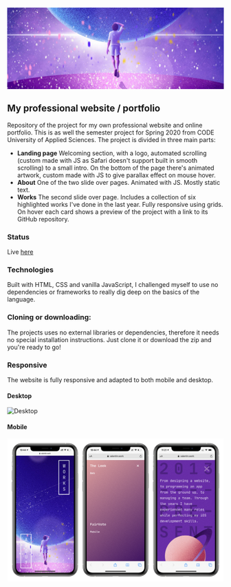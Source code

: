 ![Logo](/app/images/git-assets/cover.png)
## My professional website / portfolio

Repository of the project for my own professional website and online portfolio. This is as well the semester project for Spring 2020 from CODE University of Applied Sciences. The project is divided in three main parts:
- **Landing page** Welcoming section, with a logo, automated scrolling (custom made with JS as Safari doesn't support built in smooth scrolling) to a small intro. On the bottom of the page there's animated artwork, custom made with JS to give parallax effect on mouse hover.
- **About** One of the two slide over pages. Animated with JS. Mostly static text.
- **Works** The second slide over page. Includes a collection of six highlighted works I've done in the last year. Fully responsive using grids. On hover each card shows a preview of the project with a link to its GitHub repository.

### Status
Live [here](https://valentin.work)

### Technologies 
Built with HTML, CSS and vanilla JavaScript, I challenged myself to use no dependencies or frameworks to really dig deep on the basics of the language.

### Cloning or downloading: 
The projects uses no external libraries or dependencies, therefore it needs no special installation instructions. Just clone it or download the zip and you're ready to go!

### Responsive
The website is fully responsive and adapted to both mobile and desktop.

#### Desktop 
![Desktop](/app/images/git-assets/preview-desktop.png)

#### Mobile
![Mobile](/app/images/git-assets/preview-mobile.png)
